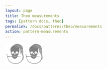 ```yaml
---
layout: page
title: Theo measurements
tags: [pattern docs, theo]
permalink: /docs/patterns/theo/measurements
action: pattern-measurements
---
```

<div id="measurements"><p class="text-center"><img src="/img/logo/spinner.svg" alt="Loading..."></p></div>

